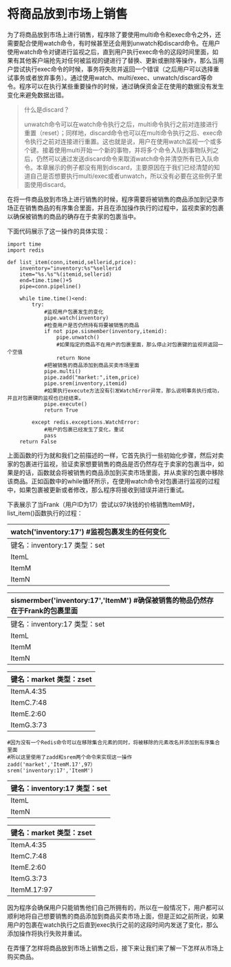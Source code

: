 # 将商品放到市场上销售

为了将商品放到市场上进行销售，程序除了要使用multi命令和exec命令之外，还需要配合使用watch命令，有时候甚至还会用到unwatch和discard命令。在用户使用watch命令对键进行监视之后，直到用户执行exec命令的这段时间里面，如果有其他客户端抢先对任何被监视的键进行了替换、更新或删除等操作，那么当用户尝试执行exec命令的时候，事务将失败并返回一个错误（之后用户可以选择重试事务或者放弃事务）。通过使用watch、multi/exec、unwatch/discard等命令。程序可以在执行某些重要操作的时候，通过确保资金正在使用的数据没有发生变化来避免数据出错。

> 什么是discard？
>
> unwatch命令可以在watch命令执行之后，multi命令执行之前对连接进行重置（reset）；同样地，discard命令也可以在multi命令执行之后、exec命令执行之前对连接进行重置。这也就是说，用户在使用watch监视一个或多个键。接着使用multi开始一个新的事物，并将多个命令入队到事物队列之后，仍然可以通过发送discard命令来取消watch命令并清空所有已入队命令。本章展示的例子都没有用到discard，主要原因在于我们已经清楚的知道自己是否想要执行multi/exec或者unwatch，所以没有必要在这些例子里面使用discard。

在将一件商品放到市场上进行销售的时候，程序需要将被销售的商品添加到记录市场正在销售商品的有序集合里面，并且在添加操作执行的过程中，监视卖家的包裹以确保被销售的商品的确存在于卖家的包裹当中。

下面代码展示了这一操作的具体实现：

```
import time
import redis

def list_item(conn,itemid,sellerid,price):
    inventory="inventory:%s"%sellerid
    item="%s.%s"%(itemid,sellerid)
    end=time.time()+5
    pipe=conn.pipeline()

    while time.time()<end:
        try:
            #监视用户包裹发生的变化
            pipe.watch(inventory)
            #检查用户是否仍然持有将要被销售的商品
            if not pipe.sismember(inventory,itemid):
                pipe.unwatch()
                #如果指定的商品不在用户的包裹里面，那么停止对包裹键的监视并返回一个空值
                return None
            #把被销售的商品添加到商品买卖市场里面
            pipe.multi()
            pipe.zadd("market:",item,price)
            pipe.srem(inventory,itemid)
            #如果执行execute方法没有引发WatchError异常，那么说明事务执行成功，并且对包裹键的监视也已经结束。
            pipe.execute()
            return True

        except redis.exceptions.WatchError:
            #用户的包裹已经发生了变化，重试
            pass
    return False
```

上面函数的行为就和我们之前描述的一样，它首先执行一些初始化步骤，然后对卖家的包裹进行监视，验证卖家想要销售的商品是否仍然存在于卖家的包裹当中，如果是的话，函数就会将被销售的商品添加到买卖市场里面，并从卖家的包裹中移除该商品。正如函数中的while循环所示，在使用watch命令对包裹进行监视的过程中，如果包裹被更新或者修改，那么程序将接收到错误并进行重试。

下表展示了当Frank（用户ID为17）尝试以97块钱的价格销售ItemM时，list\_item\(\)函数执行的过程：

| watch\('inventory:17'\)    \#监视包裹发生的任何变化 |
| :--- |
| 键名：inventory:17   类型：set |
| ItemL |
| ItemM |
| ItemN |

| sismermber\('inventory:17','ItemM'\) \#确保被销售的物品仍然存在于Frank的包裹里面 |
| :--- |
| 键名：inventory:17  类型：set |
| ItemL |
| ItemM |
| ItemN |

| 键名：market  类型：zset |
| :--- |
| ItemA.4:35 |
| ItemC.7:48 |
| ItemE.2:60 |
| ItemG.3:73 |

```
#因为没有一个Redis命令可以在移除集合元素的同时，将被移除的元素改名并添加到有序集合里面
#所以这里使用了zadd和srem两个命令来实现这一操作
zadd('market','ItemM.17',97）
srem('inventory:17','ItemM')
```

| 键名：inventory:17  类型：set |
| :--- |
| ItemL |
| ItemN |

| 键名：market  类型：zset |
| :--- |
| ItemA.4:35 |
| ItemC.7:48 |
| ItemE.2:60 |
| ItemG.3:73 |
| ItemM.17:97 |

因为程序会确保用户只能销售他们自己所拥有的，所以在一般情况下，用户都可以顺利地将自己想要销售的商品添加到商品买卖市场上面，但是正如之前所说，如果用户的包裹在watch执行之后直到exec执行之前的这段时间内发送了变化，那么添加操作将执行失败并重试。

在弄懂了怎样将商品放到市场上销售之后，接下来让我们来了解一下怎样从市场上购买商品。



